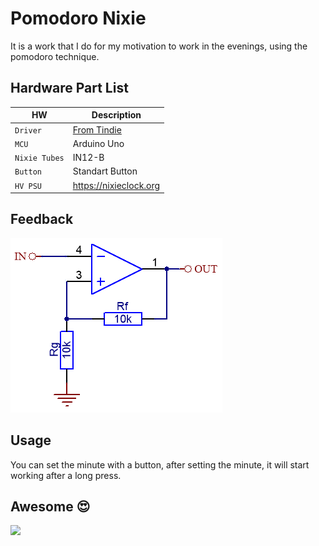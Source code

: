 # Pomodoro Nixie
It is a work that I do for my motivation to work in the evenings, using the pomodoro technique. 

## Hardware Part List

| HW                      | Description                                            |
| ----------------------- | ------------------------------------------------------ |
| `Driver`                | [From Tindie](https://www.tindie.com/products/marcinsaj/nixie-tube-driver-v2/) |
| `MCU`                   | Arduino Uno                                            |
| `Nixie Tubes`           | IN12-B                                                 |
| `Button`                | Standart Button                                        |
| `HV PSU`                | https://nixieclock.org                                 |

## Feedback

![Feedback](./images/feedback_animated.gif)

## Usage
You can set the minute with a button, after setting the minute, it will start working after a long press.

##  Awesome 😍

![](/images/lookup.gif)
